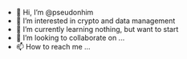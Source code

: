 - 👋 Hi, I’m @pseudonhim
- 👀 I’m interested in crypto and data management
- 🌱 I’m currently learning nothing, but want to start
- 💞️ I’m looking to collaborate on ...
- 📫 How to reach me ...

<!---
pseudonhim/pseudonhim is a ✨ special ✨ repository because its `README.md` (this file) appears on your GitHub profile.
You can click the Preview link to take a look at your changes.
--->
